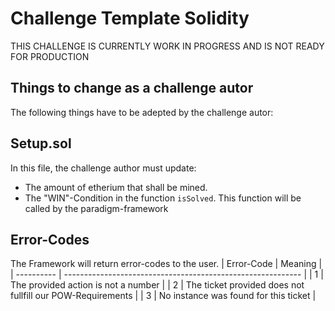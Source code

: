 # Challenge Template Solidity

THIS CHALLENGE IS CURRENTLY WORK IN PROGRESS AND IS NOT READY FOR PRODUCTION

## Things to change as a challenge autor
The following things have to be adepted by the challenge autor:

## Setup.sol
In this file, the challenge author must update:
* The amount of etherium that shall be mined.
* The "WIN"-Condition in the function `isSolved`. This function will be called by the paradigm-framework

## Error-Codes

The Framework will return error-codes to the user.
| Error-Code |    Meaning                                                  |
| ---------- | ----------------------------------------------------------- |
|      1     | The provided action is not a number                         |
|      2     | The ticket provided does not fullfill our POW-Requirements  |
|      3     | No instance was found for this ticket                       |
